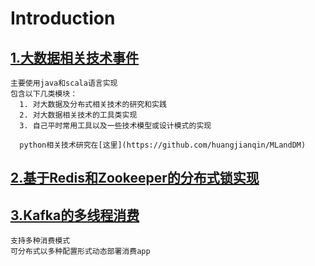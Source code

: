 # Introduction
## [1.大数据相关技术事件](https://github.com/huangjianqin/BigData)
    主要使用java和scala语言实现
    包含以下几类模块：
      1. 对大数据及分布式相关技术的研究和实践
      2. 对大数据相关技术的工具类实现
      3. 自己平时常用工具以及一些技术模型或设计模式的实现

      python相关技术研究在[这里](https://github.com/huangjianqin/MLandDM)

## [2.基于Redis和Zookeeper的分布式锁实现](https://github.com/huangjianqin/DistributedLock)

## [3.Kafka的多线程消费](https://github.com/huangjianqin/Kafka-Multithread)
    支持多种消费模式  
    可分布式以多种配置形式动态部署消费app
